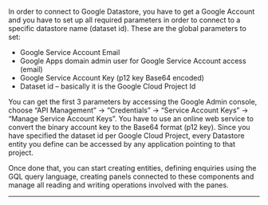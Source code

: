 In order to connect to Google Datastore, you have to get a Google Account and you have to set up all required parameters in order to connect to a specific datastore name (dataset id).
These are the global parameters to set:

* Google Service Account Email
* Google Apps domain admin user for Google Service Account access (email)
* Google Service Account Key (p12 key Base64 encoded)
* Dataset id &#8211; basically it is the Google Cloud Project Id

You can get the first 3 parameters by accessing the Google Admin console, choose &#8220;API Management&#8221; -&gt; &#8220;Credentials&#8221; -&gt; &#8220;Service Account Keys&#8221; -&gt; &#8220;Manage Service Account Keys&#8221;.
You have to use an online web service to convert the binary account key to the Base64 format (p12 key).
Since you have specified the dataset id per Google Cloud Project, every Datastore entity you define can be accessed by any application pointing to that project.

Once done that, you can start creating entities, defining enquiries using the GQL query language, creating panels connected to these components and manage all reading and writing operations involved with the panes.


                

---


